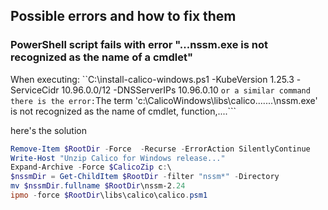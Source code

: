 ## Possible errors and how to fix them



### PowerShell script fails with error "...nssm.exe is not recognized as the name of a cmdlet"

When executing: ``C:\install-calico-windows.ps1 -KubeVersion 1.25.3 -ServiceCidr 10.96.0.0/12 -DNSServerIPs 10.96.0.10 ``` or a similar command
there is the error: ```The term 'c:\CalicoWindows\libs\calico...\..\..\nssm.exe' is not recognized as the name of cmdlet, function,....```

here's the solution

```powershell
Remove-Item $RootDir -Force  -Recurse -ErrorAction SilentlyContinue
Write-Host "Unzip Calico for Windows release..."
Expand-Archive -Force $CalicoZip c:\
$nssmDir = Get-ChildItem $RootDir -filter "nssm*" -Directory
mv $nssmDir.fullname $RootDir\nssm-2.24
ipmo -force $RootDir\libs\calico\calico.psm1
```
